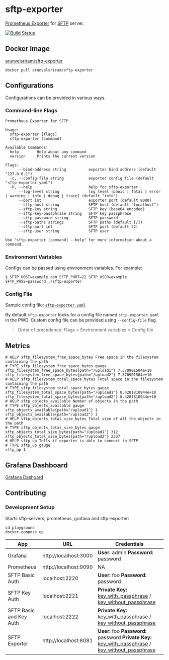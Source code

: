 # sftp-exporter

[Prometheus Exporter](https://prometheus.io/docs/instrumenting/exporters/) for [SFTP](https://www.ssh.com/ssh/sftp/) server.

[![Build Status](https://app.travis-ci.com/arunvelsriram/sftp-exporter.svg?branch=master)](https://app.travis-ci.com/arunvelsriram/sftp-exporter)

## Docker Image

[arunvelsriram/sftp-exporter](https://hub.docker.com/r/arunvelsriram/sftp-exporter)

```shell
docker pull arunvelsriram/sftp-exporter
```

## Configurations

Configurations can be provided in various ways.

### Command-line Flags

```
Prometheus Exporter for SFTP.

Usage:
  sftp-exporter [flags]
  sftp-exporter [command]

Available Commands:
  help        Help about any command
  version     Prints the current version

Flags:
      --bind-address string          exporter bind address (default "127.0.0.1")
  -c, --config-file string           exporter config file (default "sftp-exporter.yaml")
  -h, --help                         help for sftp-exporter
      --log-level string             log level [panic | fatal | error | warning | info | debug | trace] (default "info")
      --port int                     exporter port (default 8080)
      --sftp-host string             SFTP host (default "localhost")
      --sftp-key string              SFTP key (base64 encoded)
      --sftp-key-passphrase string   SFTP key passphrase
      --sftp-password string         SFTP password
      --sftp-paths strings           SFTP paths (default [/])
      --sftp-port int                SFTP port (default 22)
      --sftp-user string             SFTP user

Use "sftp-exporter [command] --help" for more information about a command.
```

### Environment Variables

Configs can be passed using environment variables. For example:

```
$ SFTP_HOST=example.com SFTP_PORT=22 SFTP_USER=example SFTP_PASS=password ./sftp-exporter
```

### Config File

Sample config file: [`sftp-exporter.yaml`](sftp-exporter.yaml)

By default `sftp-exporter` looks for a config file named `sftp-exporter.yaml` in the PWD. Custom config file can be provided using `--config-file` flag.

>Order of precedence: Flags > Environment variables > Config file

## Metrics

```
# HELP sftp_filesystem_free_space_bytes Free space in the filesystem containing the path
# TYPE sftp_filesystem_free_space_bytes gauge
sftp_filesystem_free_space_bytes{path="/upload1"} 7.370901504e+10
sftp_filesystem_free_space_bytes{path="/upload2"} 7.370901504e+10
# HELP sftp_filesystem_total_space_bytes Total space in the filesystem containing the path
# TYPE sftp_filesystem_total_space_bytes gauge
sftp_filesystem_total_space_bytes{path="/upload1"} 8.4281810944e+10
sftp_filesystem_total_space_bytes{path="/upload2"} 8.4281810944e+10
# HELP sftp_objects_available Number of objects in the path
# TYPE sftp_objects_available gauge
sftp_objects_available{path="/upload1"} 1
sftp_objects_available{path="/upload2"} 3
# HELP sftp_objects_total_size_bytes Total size of all the objects in the path
# TYPE sftp_objects_total_size_bytes gauge
sftp_objects_total_size_bytes{path="/upload1"} 312
sftp_objects_total_size_bytes{path="/upload2"} 2337
# HELP sftp_up Tells if exporter is able to connect to SFTP
# TYPE sftp_up gauge
sftp_up 1
```

## Grafana Dashboard

[Grafana Dashoard](https://grafana.com/grafana/dashboards/12828)

## Contributing

### Development Setup

Starts sftp-servers, prometheus, grafana and sftp-exporter:

```shell
cd playground
docker-compose up
```

| App                       | URL                        | Credentials                                                                                         |
|---------------------------|----------------------------|-----------------------------------------------------------------------------------------------------|
| Grafana                   | http://localhost:3000     | **User:** admin **Password:** password                                                             |
| Prometheus                | http://localhost:9090     | NA                                                                                                  |
| SFTP Basic Auth           | localhost:2220            | **User:** foo **Password:** password                                                               |
| SFTP Key Auth             | localhost:2221            | **Private Key:** [key_with_passphrase](./playground/ssh/key_with_passphrase) / [key_without_passphrase](./playground/ssh/key_without_passphrase) |
| SFTP Basic and Key Auth   | localhost:2222            | **Private Key:** [key_with_passphrase](./playground/ssh/key_with_passphrase) / [key_without_passphrase](./playground/ssh/key_without_passphrase)   |
| SFTP Exporter             | http://localhost:8081     | **User:** foo **Password:** password **Private Key:** [key_with_passphrase](./playground/ssh/key_with_passphrase) / [key_without_passphrase](./playground/ssh/key_without_passphrase) |
